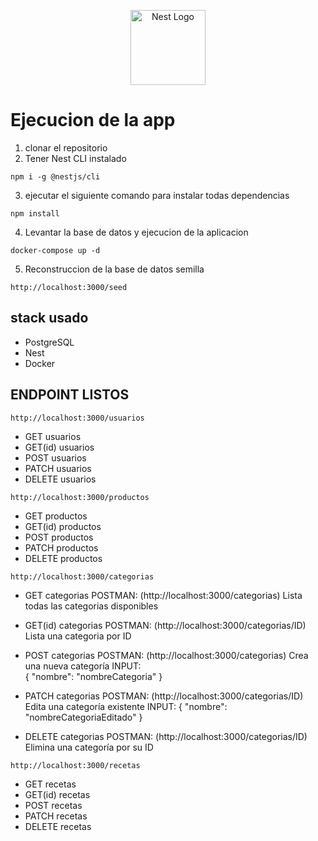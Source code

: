 <p align="center">
  <a href="http://nestjs.com/" target="blank"><img src="https://nestjs.com/img/logo-small.svg" width="120" alt="Nest Logo" /></a>
</p>

# Ejecucion de la app

1. clonar el repositorio
2. Tener Nest CLI instalado
```
npm i -g @nestjs/cli
```
3. ejecutar el siguiente comando para instalar todas dependencias
```
npm install

```
4. Levantar la base de datos y ejecucion de la aplicacion
```
docker-compose up -d 
```
5. Reconstruccion de la base de datos semilla
```
http://localhost:3000/seed
```

## stack usado
* PostgreSQL
* Nest
* Docker
## ENDPOINT LISTOS
```
http://localhost:3000/usuarios
```
* GET usuarios
* GET(id) usuarios
* POST usuarios
* PATCH usuarios
* DELETE usuarios

```
http://localhost:3000/productos
```
* GET productos
* GET(id) productos
* POST productos
* PATCH productos
* DELETE productos

```
http://localhost:3000/categorias
```
* GET categorias 
    POSTMAN: (http://localhost:3000/categorias)
    Lista todas las categorias disponibles

* GET(id) categorias
    POSTMAN: (http://localhost:3000/categorias/ID)
    Lista una categoria por ID

* POST categorias
    POSTMAN: (http://localhost:3000/categorias)
    Crea una nueva categoría
    INPUT:  
      {
        "nombre": "nombreCategoria"
      }

* PATCH categorias
    POSTMAN: (http://localhost:3000/categorias/ID)
    Edita una categoría existente
    INPUT:
      {
        "nombre": "nombreCategoriaEditado"
      } 

* DELETE categorias
    POSTMAN: (http://localhost:3000/categorias/ID)
    Elimina una categoría por su ID

```
http://localhost:3000/recetas
```
* GET recetas
* GET(id) recetas
* POST recetas
* PATCH recetas
* DELETE recetas